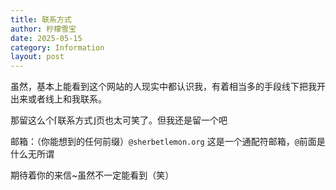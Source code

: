 ```yaml
---
title: 联系方式
author: 柠檬雪宝
date: 2025-05-15
category: Information
layout: post
---
```


虽然，基本上能看到这个网站的人现实中都认识我，有着相当多的手段线下把我开出来或者线上和我联系。

那留这么个⌈联系方式⌋页也太可笑了。但我还是留一个吧

邮箱：（你能想到的任何前缀）`@sherbetlemon.org`    这是一个通配符邮箱，`@`前面是什么无所谓

期待着你的来信~虽然不一定能看到（笑）
